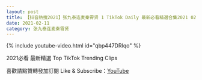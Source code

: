 ```yaml
---
layout: post
title: 【抖音熱搜2021】张九泰连麦秦霄贤 1 TikTok Daily 最新必看精選合集2021 02 11
date: 2021-02-11
category: 张九泰连麦秦霄贤
---
```


{% include youtube-video.html id="qbp447DRIqo" %}

2021必看 最新精選 Top TikTok Trending Clips

喜歡請點贊轉發加訂閱 Like & Subscribe：[YouTube](https://www.youtube.com/channel/UCAoR7VcanIPd04uEq_GIylA/videos)

